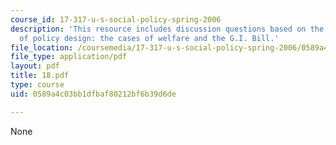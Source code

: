 ```yaml
---
course_id: 17-317-u-s-social-policy-spring-2006
description: 'This resource includes discussion questions based on the consequences
  of policy design: the cases of welfare and the G.I. Bill.'
file_location: /coursemedia/17-317-u-s-social-policy-spring-2006/0589a4c03bb1dfbaf80212bf6b39d6de_18.pdf
file_type: application/pdf
layout: pdf
title: 18.pdf
type: course
uid: 0589a4c03bb1dfbaf80212bf6b39d6de

---
```

None